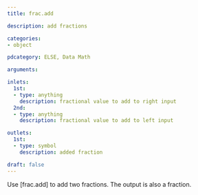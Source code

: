 ```yaml
---
title: frac.add

description: add fractions

categories:
- object

pdcategory: ELSE, Data Math

arguments:

inlets:
  1st:
  - type: anything
    description: fractional value to add to right input
  2nd:
  - type: anything
    description: fractional value to add to left input

outlets:
  1st:
  - type: symbol
    description: added fraction

draft: false
---
```


Use [frac.add] to add two fractions. The output is also a fraction.


